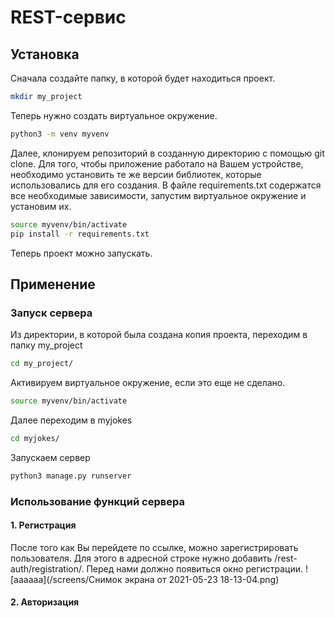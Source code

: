 # REST-сервис
## Установка
Сначала создайте папку, в которой будет находиться проект.
```bash
mkdir my_project
```
Теперь нужно создать виртуальное окружение.
```bash
python3 -m venv myvenv
```
Далее, клонируем репозиторий в созданную директорию с помощью git clone. Для того, чтобы приложение работало на Вашем устройстве, необходимо установить те же версии библиотек, которые использовались для его создания. В файле requirements.txt содержатся все необходимые зависимости, запустим виртуальное окружение и установим их.
```bash
source myvenv/bin/activate
pip install -r requirements.txt
```
Теперь проект можно запускать.

## Применение
### Запуск сервера
Из директории, в которой была создана копия проекта, переходим в папку my_project
```bash
cd my_project/
```
Активируем виртуальное окружение, если это еще не сделано.
```bash
source myvenv/bin/activate
```
Далее переходим в myjokes
```bash
cd myjokes/
```
Запускаем сервер
```bash
python3 manage.py runserver
```
### Использование функций сервера
#### 1. Регистрация
После того как Вы перейдете по ссылке, можно зарегистрировать  пользователя. Для этого в адресной строке нужно добавить /rest-auth/registration/. Перед нами должно появиться окно регистрации.
![aaaaaa](/screens/Снимок экрана от 2021-05-23 18-13-04.png)
#### 2. Авторизация
